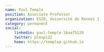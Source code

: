 ```yaml
---
name: Paul Temple
position: Associate Professor
organization: ESIR, Université de Rennes 1
category: permanent
social:
    linkedin: paul-temple-16aa75120
    twitter: pleupi22
    home: https://templep.github.io
---
```

